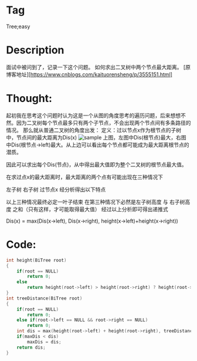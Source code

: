 # Tag
Tree;easy
# Description
面试中被问到了，记录一下这个问题。
如何求出二叉树中两个节点最大距离。
[原博客地址][https://www.cnblogs.com/kaituorensheng/p/3555151.html]
# Thought:
起初我在思考这个问题时认为这是一个从图的角度思考的遍历问题，后来想想不然。因为二叉树每个节点最多只有两个子节点，不会出现两个节点间有多条路径的情况。
那么就从普通二叉树的角度出发：
定义：过以节点x作为根节点的子树中，节点间的最大距离为Dis(x)
![sample](https://images0.cnblogs.com/blog/408927/201402/190009484779522.x-png)
上图，左图中Dis(根节点)最大，右图中Dis(根节点->left)最大。从上边可以看出每个节点都可能成为最大距离根节点的潜质。

因此可以求出每个Dis(节点)，从中得出最大值即为整个二叉树的根节点最大值。

在求过点x的最大距离时，最大距离的两个点有可能出现在三种情况下

左子树
右子树
过节点x
经分析得出以下特点

以上三种情况最终必定一叶子结束
在第三种情况下必然是左子树高度 与 右子树高度 之和（只有这样，才可能取得最大值）
经过以上分析即可得出递推式

Dis(x) = max(Dis(x->left), Dis(x->right), height(x->left)+height(x->right))

# Code:
```C++
int height(BiTree root)
{
    if(root == NULL)
        return 0;
    else
        return height(root->left) > height(root->right) ? height(root->left) + 1 : height(root->right) + 1;
}
int treeDistance(BiTree root)
{
    if(root == NULL)
        return 0;
    else if(root->left == NULL && root->right == NULL)
        return 0;
    int dis = max(height(root->left) + height(root->right), treeDistance(root->left), treeDistance(root->right));
    if(maxDis < dis)
        maxDis = dis;
    return dis;
}
```
